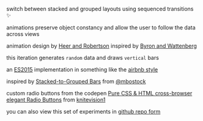 switch between stacked and grouped layouts using sequenced transitions ✨

animations preserve object constancy and allow the user to follow the data across views

animation design by [Heer and Robertson](http://vis.berkeley.edu/papers/animated_transitions/)
inspired by [Byron and Wattenberg](http://www.leebyron.com/else/streamgraph/)

this iteration generates `random` data and draws `vertical` bars

an [ES2015](https://babeljs.io/learn-es2015/) implementation in something like the [airbnb style](https://github.com/airbnb/javascript)

inspired by [Stacked-to-Grouped Bars](http://bl.ocks.org/mbostock/3943967) from [@mbostock](https://twitter.com/mbostock)

custom radio buttons from the codepen [Pure CSS & HTML cross-browser elegant Radio Buttons](https://codepen.io/knitevision1/pen/NPjMzK) from [knitevision1](https://codepen.io/knitevision1/)

you can also view this set of experiments in [github repo form](https://github.com/micahstubbs/stacked-bar-experiments)  